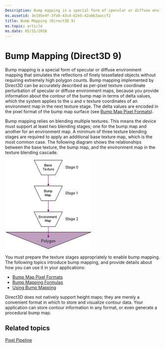 ```yaml
---
Description: Bump mapping is a special form of specular or diffuse environment mapping that simulates the reflections of finely tessellated objects without requiring extremely high polygon counts.
ms.assetid: 3e195e4f-3fa9-43c4-b2e5-42a6b3aaccf2
title: Bump Mapping (Direct3D 9)
ms.topic: article
ms.date: 05/31/2018
---
```


# Bump Mapping (Direct3D 9)

Bump mapping is a special form of specular or diffuse environment mapping that simulates the reflections of finely tessellated objects without requiring extremely high polygon counts. Bump mapping implemented by Direct3D can be accurately described as per-pixel texture coordinate perturbation of specular or diffuse environment maps, because you provide information about the contour of the bump map in terms of delta values, which the system applies to the u and v texture coordinates of an environment map in the next texture stage. The delta values are encoded in the pixel format of the bump map surface (see [Bump Map Pixel Formats](bump-map-pixel-formats.md)).

Bump mapping relies on blending multiple textures. This means the device must support at least two blending stages; one for the bump map and another for an environment map. A minimum of three texture blending stages are required to apply an additional base texture map, which is the most common case. The following diagram shows the relationships between the base texture, the bump map, and the environment map in the texture blending cascade.

![diagram of the texture blending cascade](images/bumpmap-tcascade.png)

You must prepare the texture stages appropriately to enable bump mapping. The following topics introduce bump mapping, and provide details about how you can use it in your applications:

-   [Bump Map Pixel Formats](bump-map-pixel-formats.md)
-   [Bump Mapping Formulas](bump-mapping-formulas.md)
-   [Using Bump Mapping](using-bump-mapping.md)

Direct3D does not natively support height maps; they are merely a convenient format in which to store and visualize contour data. Your application can store contour information in any format, or even generate a procedural bump map.

## Related topics

<dl> <dt>

[Pixel Pipeline](pixel-pipeline.md)
</dt> </dl>

 

 



